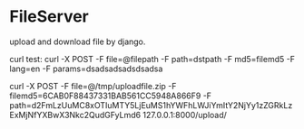 FileServer
==========

upload and download file by django.


curl test:
    curl -X POST -F file=@filepath -F path=dstpath -F md5=filemd5 -F lang=en -F params=dsadsadsadsdsadsa



curl -X POST -F file=@/tmp/uploadfile.zip -F filemd5=6CAB0F88437331BAB561CC5948A866F9 -F path=d2FmLzUuMC8xOTIuMTY5LjEuMS1hYWFhLWJiYmItY2NjYy1zZGRkLzExMjNfYXBwX3Nkc2QudGFyLmd6 127.0.0.1:8000/upload/


